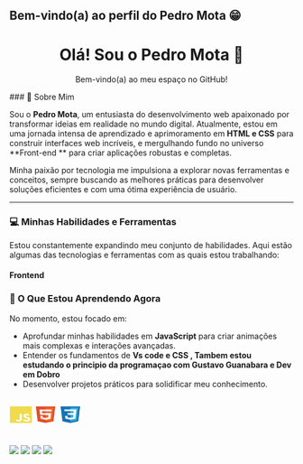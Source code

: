 ## Bem-vindo(a) ao perfil do Pedro Mota  😁

 <div align="center">
  
  <h1>Olá! Sou o Pedro Mota 👋</h1>
  <p>Bem-vindo(a) ao meu espaço no GitHub!</p>
</div>
### 🚀 Sobre Mim

Sou o **Pedro Mota**, um entusiasta do desenvolvimento web apaixonado por transformar ideias em realidade no mundo digital. Atualmente, estou em uma jornada intensa de aprendizado e aprimoramento em **HTML e CSS** para construir interfaces web incríveis, e mergulhando fundo no universo **Front-end ** para criar aplicações robustas e completas.

Minha paixão por tecnologia me impulsiona a explorar novas ferramentas e conceitos, sempre buscando as melhores práticas para desenvolver soluções eficientes e com uma ótima experiência de usuário.

---

### 💻 Minhas Habilidades e Ferramentas

Estou constantemente expandindo meu conjunto de habilidades. Aqui estão algumas das tecnologias e ferramentas com as quais estou trabalhando:

#### Frontend
### 🌱 O Que Estou Aprendendo Agora

No momento, estou focado em:

* Aprofundar minhas habilidades em **JavaScript** para criar animações mais complexas e interações avançadas.
* Entender os fundamentos de **Vs code e CSS , Tambem estou estudando o principio da programaçao com Gustavo Guanabara e Dev em Dobro**
* Desenvolver projetos práticos para solidificar meu conhecimento.
    
<div style="display: inline_block"><br>
  <img align="center" alt="Js" height="30" width="40" src="https://raw.githubusercontent.com/devicons/devicon/master/icons/javascript/javascript-plain.svg">
  <img align="center" alt="HTML" height="30" width="40" src="https://raw.githubusercontent.com/devicons/devicon/master/icons/html5/html5-original.svg">
  <img align="center" alt="CSS" height="30" width="40" src="https://raw.githubusercontent.com/devicons/devicon/master/icons/css3/css3-original.svg">
</div>
 
<br>
 
### 
 
<div>
  <a href="https://www.instagram.com/pedromotafarias?igsh=MTlrdTJ5aTFmNWQ4bA%3D%3D&utm_source=qr" target="_blank"><img src="https://img.shields.io/badge/-Instagram-%23E4405F?style=for-the-badge&logo=instagram&logoColor=white" target="_blank"></a>
 <a href="https://discord.com/channels/@me" target="_blank"><img src="https://img.shields.io/badge/Discord-7289DA?style=for-the-badge&logo=discord&logoColor=white" target="_blank"></a>
  <a href = "https://mail.google.com/mail/u/2/?ogbl#inbox"><img src="https://img.shields.io/badge/-Gmail-%23333?style=for-the-badge&logo=gmail&logoColor=white" target="_blank"></a>
  <a href="https://www.linkedin.com/in/pedro-mota-51a66a181/" target="_blank"><img src="https://img.shields.io/badge/-LinkedIn-%230077B5?style=for-the-badge&logo=linkedin&logoColor=white" target="_blank"></a>
</div>
